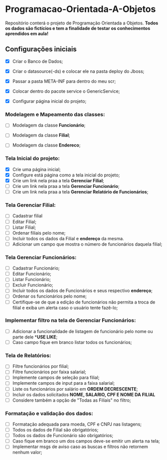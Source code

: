 # Programacao-Orientada-A-Objetos
Repositório conterá o projeto de Programação Orientada a Objetos. **Todos os dados são fictícios e tem a finalidade de testar os conhecimentos aprendidos em aula!**

## Configurações iniciais
- [X] Criar o Banco de Dados;
- [X] Criar o datasource(-ds) e colocar ele na pasta deploy do Jboss;
- [X] Passar a pasta META-INF para dentro do meu scr;
- [X] Colocar dentro do pacote service o GenericService;
- [X] Configurar página inicial do projeto;


### Modelagem e Mapeamento das classes:
- [ ] Modelagem da classe **Funcionário**;
- [ ] Modelagem da classe **Filial**;
- [ ] Modelagem da classe **Endereco**;


### Tela Inicial do projeto:
- [X] Crie uma página inicial;
- [X] Configure está página como a tela inicial do projeto;
- [X] Crie um link nela praa a tela **Gerenciar Filial**;
- [ ] Crie um link nela praa a tela **Gerenciar Funcionário**;
- [ ] Crie um link nela praa a tela **Gerenciar Relatório de Funcionários**;

### Tela Gerenciar Filial:
- [ ] Cadastrar filial
- [ ] Editar Filial;
- [ ] Listar Filial;
- [ ] Ordenar filiais pelo nome;
- [ ] Incluir todos os dados da Filial e **endereço** da mesma.
- [ ] Adicionar um campo que mostra o número de funcionários daquela filial;

### Tela Gerenciar Funcionários:
- [ ] Cadastrar Funcionário;
- [ ] Editar Funcionário;
- [ ] Listar Funcionário;
- [ ] Excluir Funcionário;
- [ ] Incluir todos os dados de Funcionários e seus respectivo **endereço**;
- [ ] Ordenar os funcionários pelo nome;
- [ ] Certifique-se de que a edição de funcionários não permita a troca de filial e exiba um alerta caso o usuário tente fazê-lo;

### Implementar filtro na tela de Gerenciar Funcionários:
- [ ] Adicionar a funcionalidade de listagem de funcionário pelo nome ou parte dele ***USE LIKE**;
- [ ] Caso campo fique em branco listar todos os funcionários;

### Tela de Relatórios:
- [ ] Filtre funcionários por filial;
- [ ] Filtre funcionários por faixa salarial;
- [ ] Implemente campos de seleção para filial;
- [ ] Implemente campos de input para a faixa salarial;
- [ ] Liste os funcionários por salário em **ORDEM DECRESCENTE**;
- [ ] Incluir os dados solicitados **NOME, SALARIO, CPF E NOME DA FILIAL**
- [ ] Considere também a opção de "Todas as Filiais" no filtro;

### Formatação e validação dos dados:
- [ ] Formatação adequada para moeda, CPF e CNPJ nas listagens;
- [ ] Todos os dados de Filial são obrigatórios;
- [ ] Todos os dados de Funcionário são obrigatórios;
- [ ] Caso fique em branco um dos campos deve-se emitir um alerta na tela;
- [ ] Implementar msgs de aviso caso as buscas e filtros não retornem nenhum valor;
